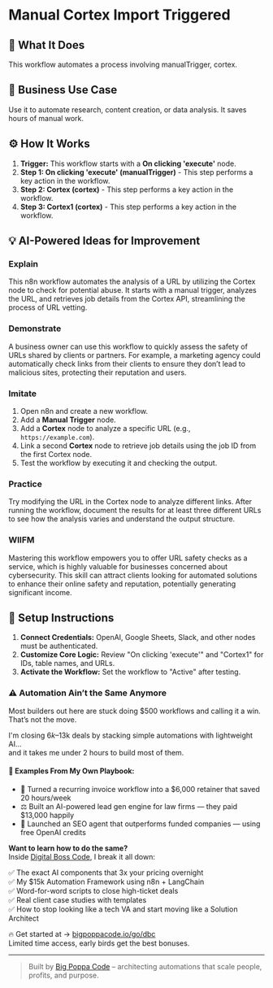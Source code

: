 # Manual Cortex Import Triggered

## 🚀 What It Does
This workflow automates a process involving manualTrigger, cortex.

## 💼 Business Use Case
Use it to automate research, content creation, or data analysis. It saves hours of manual work.

## ⚙️ How It Works
1.  **Trigger:** This workflow starts with a **On clicking 'execute'** node.
2. **Step 1: On clicking 'execute' (manualTrigger)** - This step performs a key action in the workflow.
3. **Step 2: Cortex (cortex)** - This step performs a key action in the workflow.
4. **Step 3: Cortex1 (cortex)** - This step performs a key action in the workflow.

## 💡 AI-Powered Ideas for Improvement
### Explain
This n8n workflow automates the analysis of a URL by utilizing the Cortex node to check for potential abuse. It starts with a manual trigger, analyzes the URL, and retrieves job details from the Cortex API, streamlining the process of URL vetting.

### Demonstrate
A business owner can use this workflow to quickly assess the safety of URLs shared by clients or partners. For example, a marketing agency could automatically check links from their clients to ensure they don’t lead to malicious sites, protecting their reputation and users.

### Imitate
1. Open n8n and create a new workflow.
2. Add a **Manual Trigger** node.
3. Add a **Cortex** node to analyze a specific URL (e.g., `https://example.com`).
4. Link a second **Cortex** node to retrieve job details using the job ID from the first Cortex node.
5. Test the workflow by executing it and checking the output.

### Practice
Try modifying the URL in the Cortex node to analyze different links. After running the workflow, document the results for at least three different URLs to see how the analysis varies and understand the output structure.

### WIIFM
Mastering this workflow empowers you to offer URL safety checks as a service, which is highly valuable for businesses concerned about cybersecurity. This skill can attract clients looking for automated solutions to enhance their online safety and reputation, potentially generating significant income.

## 🔧 Setup Instructions
1. **Connect Credentials:** OpenAI, Google Sheets, Slack, and other nodes must be authenticated.
2. **Customize Core Logic:** Review "On clicking 'execute'" and "Cortex1" for IDs, table names, and URLs.
3. **Activate the Workflow:** Set the workflow to "Active" after testing.

### ⚠️ Automation Ain’t the Same Anymore

Most builders out here are stuck doing $500 workflows and calling it a win.  
That’s not the move.  

I'm closing $6k–$13k deals by stacking simple automations with lightweight AI...  
and it takes me under 2 hours to build most of them.

#### 🧠 Examples From My Own Playbook:
- 🔁 Turned a recurring invoice workflow into a $6,000 retainer that saved 20 hours/week  
- ⚖️ Built an AI-powered lead gen engine for law firms — they paid $13,000 happily  
- 🚀 Launched an SEO agent that outperforms funded companies — using free OpenAI credits  

**Want to learn how to do the same?**  
Inside [Digital Boss Code](https://bigpoppacode.io/go/dbc), I break it all down:

✅ The exact AI components that 3x your pricing overnight  
✅ My $15k Automation Framework using n8n + LangChain  
✅ Word-for-word scripts to close high-ticket deals  
✅ Real client case studies with templates  
✅ How to stop looking like a tech VA and start moving like a Solution Architect  

🔥 Get started at → [bigpoppacode.io/go/dbc](https://bigpoppacode.io/go/dbc)  
Limited time access, early birds get the best bonuses.

---
> Built by [Big Poppa Code](https://bigpoppacode.io) – architecting automations that scale people, profits, and purpose.
